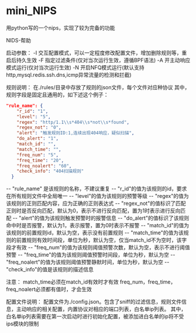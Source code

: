 # mini_NIPS
用python写的一个nips，实现了较为完备的功能


NIDS-帮助


启动参数：
-I 交互配置模式，可以一定程度修改配置文件，增加删除规则等，重启后持久生效
-F 指定过滤条件(仅对当次运行生效，遵循BPF语法)
-A 开主动响应模式运行(仅对当次运行生效)
-N 开启NFQ模式运行(默认支持http,mysql.redis.ssh.dns,icmp异常流量的检测和拦截)


规则说明：
在./rules/目录中存放了规则的json文件，每个文件对应种协议
其中，规则字段是固定且通用的，如下述这个例子：
```json
"rule_name": {
    "r_id": "1",
    "level": "5",
    "regex": "http/1.1\\s*404\\s*not\\s*found",
    "regex_not": "0",
    "alert": "触发规则ID:1,连续出现404响应，疑似扫描",
    "do_alert": "1",
    "match_id": "", 
    "match_time": "",                 
    "freq_num": "5",                
    "freq_time": "20",   
    "freq_noalert": "60",            
    "check_info": "404扫描规则"
  }
```
-- "rule_name" 是该规则的名称，不建议重复
-- "r_id"的值为该规则的id，要求在所有规则文件中全局唯一
-- "level"的值为该规则的预警等级
-- "regex"的值为该规则的正则匹配内容，应为正确的正则表达式
-- "regex_not"的值标识了匹配正则时是否反向匹配，默认为0，表示不进行反向匹配，置为1时表示进行反向匹配
-- "alert"的值为该规则触发预警时的报警信息
-- "do_alert"的值标识了该规则命中时是否报警，默认为1，表示报警，置为0时表示不报警
-- "match_id"的值为该规则的前置规则id，默认为空，表示没有前置规则
-- "match_time"的值为该规则的前置规则有效时间段，单位为秒，默认为空，仅当match_id不为空时，该字段才有效
-- "freq_num"的值为该规则阈值预警次数，默认为空，表示不进行阈值预警
-- "freq_time"的值为该规则阈值预警时间段，单位为秒，默认为空
-- "freq_noalert"的值为该规则阈值预警静默时间，单位为秒，默认为空
-- "check_info"的值是该规则的描述信息

注意：
match_time必须在match_id有效时才有效
freq_num，freq_time， freq_noalert必须都有值时，才会生效


配置文件说明：
配置文件为./config.json。包含了sniff的过滤信息，规则文件信息，主动响应的相关配置，内置协议对相应的端口列表，白名单ip列表。
其中，白名单ip列表需要在第一次启动时进行初始化配置，被添加进白名单的ip将不受ips模块的限制


